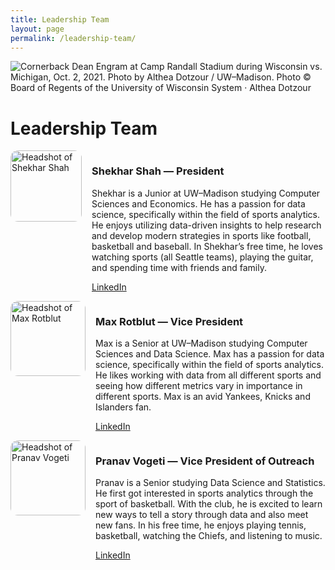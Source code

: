 ```yaml
---
title: Leadership Team
layout: page
permalink: /leadership-team/
---
```


<div class="hero">
  <img src="https://wiscosac.wordpress.com/wp-content/uploads/2024/05/fball_mich_ad21_4079.jpg" alt="Cornerback Dean Engram at Camp Randall Stadium during Wisconsin vs. Michigan, Oct. 2, 2021. Photo by Althea Dotzour / UW–Madison. Photo © Board of Regents of the University of Wisconsin System · Althea Dotzour">
</div>

# Leadership Team

<div class="card">
  <div style="display:flex; gap:16px; align-items:flex-start;">
    <img src="https://wiscosac.wordpress.com/wp-content/uploads/2024/05/image-1.jpeg?w=114" alt="Headshot of Shekhar Shah" style="width:114px; border-radius:12px">
    <div>
      <h3>Shekhar Shah — President</h3>
      <p>Shekhar is a Junior at UW–Madison studying Computer Sciences and Economics. He has a passion for data science, specifically within the field of sports analytics. He enjoys utilizing data-driven insights to help research and develop modern strategies in sports like football, basketball and baseball. In Shekhar’s free time, he loves watching sports (all Seattle teams), playing the guitar, and spending time with friends and family.</p>
      <p><a href="https://www.linkedin.com/in/shekhar-shah-72b4311b3/" target="_blank" rel="noopener">LinkedIn</a></p>
    </div>
  </div>
</div>

<div class="card">
  <div style="display:flex; gap:16px; align-items:flex-start;">
    <img src="https://wiscosac.wordpress.com/wp-content/uploads/2024/05/image.jpeg?w=200" alt="Headshot of Max Rotblut" style="width:120px; border-radius:12px">
    <div>
      <h3>Max Rotblut — Vice President</h3>
      <p>Max is a Senior at UW–Madison studying Computer Sciences and Data Science. Max has a passion for data science, specifically within the field of sports analytics. He likes working with data from all different sports and seeing how different metrics vary in importance in different sports. Max is an avid Yankees, Knicks and Islanders fan.</p>
      <p><a href="https://www.linkedin.com/in/max-rotblut/" target="_blank" rel="noopener">LinkedIn</a></p>
    </div>
  </div>
</div>

<div class="card">
  <div style="display:flex; gap:16px; align-items:flex-start;">
    <img src="https://wiscosac.wordpress.com/wp-content/uploads/2024/09/pranav_headshot_cropped-1.jpg?w=200" alt="Headshot of Pranav Vogeti" style="width:120px; border-radius:12px">
    <div>
      <h3>Pranav Vogeti — Vice President of Outreach</h3>
      <p>Pranav is a Senior studying Data Science and Statistics. He first got interested in sports analytics through the sport of basketball. With the club, he is excited to learn new ways to tell a story through data and also meet new fans. In his free time, he enjoys playing tennis, basketball, watching the Chiefs, and listening to music.</p>
      <p><a href="https://www.linkedin.com/in/pranav-vogeti/" target="_blank" rel="noopener">LinkedIn</a></p>
    </div>
  </div>
</div>

